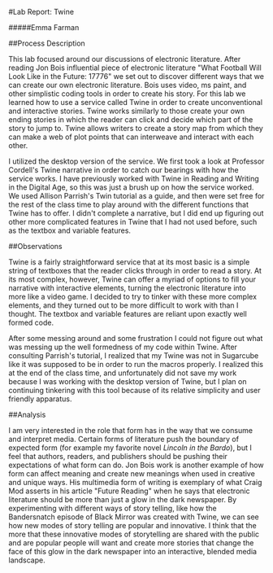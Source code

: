 #Lab Report: Twine

#####Emma Farman

##Process Description

This lab focused around our discussions of electronic literature. After reading Jon Bois influential piece of electronic literature "What Football Will Look Like in the Future: 17776" we set out to discover different ways that we can create our own electronic literature. Bois uses video, ms paint, and other simplistic coding tools in order to create his story. For this lab we learned how to use a service called Twine in order to create unconventional and interactive stories. Twine works similarly to those create your own ending stories in which the reader can click and decide which  part of the story to jump to. Twine allows writers to create a story map from which they can make a web of plot points that can interweave and interact with each other. 

I utilized the desktop version of the service. We first took a look at Professor Cordell's Twine narrative in order to catch our bearings with how the service works. I have previously worked with Twine in Reading and Writing in the Digital Age, so this was just a brush up on how the service worked. We used Allison Parrish's Twin tutorial as a guide, and then were set free for the rest of the class time to play around with the different functions that Twine has to offer. I didn't complete a narrative, but I did end up figuring out other more complicated features in Twine that I had not used before, such as the textbox and variable features.

##Observations

Twine is a fairly straightforward service that at its most basic is a simple string of textboxes that the reader clicks through in order to read a story. At its most complex, however, Twine can offer a myriad of options to fill your narrative with interactive elements, turning the electronic literature into more like a video game. I decided to try to tinker with these more complex elements, and they turned out to be more difficult to work with than I thought. The textbox and variable features are reliant upon exactly well formed code. 

After some messing around and some frustration I could not figure out what was messing up the well formedness of my code within Twine. After consulting Parrish's tutorial, I realized that my Twine was not in Sugarcube like it was supposed to be in order to run the macros properly. I realized this at the end of the class time, and unfortunately did not save my work because I was working with the desktop version of Twine, but I plan on continuing tinkering with this tool because of its relative simplicity and user friendly apparatus. 

##Analysis

I am very interested in the role that form has in the way that we consume and interpret media. Certain forms of literature push the boundary of expected form (for example my favorite novel *Lincoln in the Bardo*), but I feel that authors, readers, and publishers should be pushing their expectations of what form can do. Jon Bois work is another example of how form can affect meaning and create new meanings when used in creative and unique ways. His multimedia form of writing is exemplary of what Craig Mod asserts in his article "Future Reading" when he says that electronic literature should be more than just a glow in the dark newspaper. By experimenting with different ways of story telling, like how the Bandersnatch episode of Black Mirror was created with Twine, we can see how new modes of story telling are popular and innovative. I think that the more that these innovative modes of storytelling are shared with the public and are popular people will want and create more stories that change the face of this glow in the dark newspaper into an interactive, blended media landscape. 